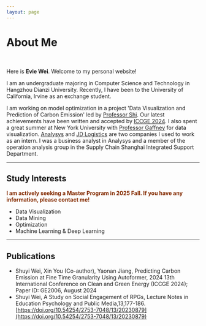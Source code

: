 ```yaml
---
layout: page
---
```


# About Me

<!--<img src="https://caihanlin.com/caihanlin.jpg" class="floatpic">-->
<br>

Here is **Evie Wei**. Welcome to my personal website!<br>

I am an undergraduate majoring in Computer Science and Technology in Hangzhou Dianzi University. Recently, I have been to the University of California, Irvine as an exchange student.

I am working on model optimization in a project 'Data Visualization and Prediction of Carbon Emission' led by [Professor Shi](https://faculty.hdu.edu.cn/jsjxy/sxy2/main.htm). Our latest achievements have been written and accepted by [ICCGE 2024](https://iccge.org/). I also spent a great summer at New York University with [Professor Gaffney](https://www.sps.nyu.edu/homepage/academics/faculty-directory/20072-christopher-t-gaffney.html#about20072) for data visualization. [Analysys](https://www.analysys.cn/) and [JD Logistics](https://www.jdl.com/en/profile) are two companies I used to work as an intern. I was a business analyst in Analysys and a member of the operation analysis group in the Supply Chain Shanghai Integrated Support Department.<br>

---

## Study Interests

**<font color="#842B00">I am actively seeking a Master Program in 2025 Fall. If you have any information, please contact me!</font>**

- Data Visualization
- Data Mining
- Optimization
- Machine Learning & Deep Learning

---

## Publications

- Shuyi Wei, Xin You (Co-author), Yaonan Jiang, Predicting Carbon Emission at Fine Time Granularity Using 
Autoformer, 2024 13th International Conference on Clean and Green Energy (ICCGE 2024); Paper ID: 
GE2006, August 2024
- Shuyi Wei, A Study on Social Engagement of RPGs, Lecture Notes in Education Psychology and Public 
Media,13,177-186. [https://doi.org/10.54254/2753-7048/13/20230879](https://doi.org/10.54254/2753-7048/13/20230879) 


<br>



